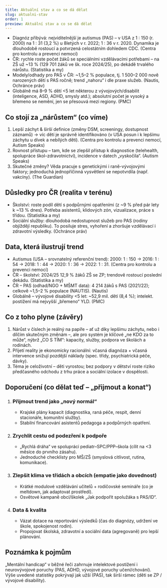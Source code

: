 ```yaml
---
title: Aktuální stav a co se dá dělat
slug: aktualni-stav
order: 1
preview: Aktuální stav a co se dá dělat
---
```


- Diagnóz přibývá: nejviditelnější je autismus (PAS) – v USA z 1 : 150 (r. 2000) na 1 : 31 (3,2 %) u 8letých v r. 2022; 1 : 36 v r. 2020. Dynamika je dlouhodobě rostoucí a potvrzená celostátním dohledem CDC. (Centra pro kontrolu a prevenci nemocí)
- ČR: rychle roste počet žáků se speciálními vzdělávacími potřebami – na ZŠ už ~13 % (129 701 žáků ve šk. roce 2024/25), po dekádě trvalého nárůstu. (Statistika a my)
- Modely/odhady pro PAS v ČR: ~1,5–2 % populace, tj. 1 500–2 000 nově narozených dětí s PAS ročně; trend „nahoru“ i dle praxe služeb. (Nautis, Ochránce práv)
- Globálně má 8–9 % dětí <5 let některou z vývojových/disabilit (inteligence, ASD, ADHD, smysly atd.); absolutní počet je vysoký a břemeno se nemění, jen se přesouvá mezi regiony. (PMC)

## Co stojí za „nárůstem“ (co víme)

1.  Lepší záchyt & širší definice (změny DSM, screeningy, dostupnost záznamů) → víc dětí je správně identifikováno (v USA posun i k lepšímu záchytu u dívek a nebílých dětí). (Centra pro kontrolu a prevenci nemocí, Autism Speaks)
2. Rovnost přístupu – tam, kde se zlepšil přístup k diagnostice (telehealth, spolupráce škol–zdravotnictví), incidence v datech „vyskočila“. (Autism Speaks)
3. Skutečné změny? Věda pracuje s genetickými i raně-vývojovými faktory; jednoduchá jednopříčinná vysvětlení se nepotvrdila (např. vakcíny). (The Guardian)

## Důsledky pro ČR (realita v terénu)

- Školství: roste podíl dětí s podpůrnými opatřeními (z ~9 % před pár lety k ~13 % dnes). Potřeba asistentů, klidových zón, vizualizace, práce s třídou. (Statistika a my)
- Sociální služby: dlouhodobá nedostupnost služeb pro PAS (rodiny objíždějí republiku). To posiluje stres, vyhoření a zhoršuje vzdělávací i zdravotní výsledky. (Ochránce práv)

## Data, která ilustrují trend

- Autismus (USA – srovnatelný referenční trend): 2000: 1 : 150 → 2016: 1 : 54 → 2018: 1 : 44 → 2020: 1 : 36 → 2022: 1 : 31. (Centra pro kontrolu a prevenci nemocí)
- ČR – školství: 2024/25 12,9 % žáků ZŠ se ZP; trendově rostoucí poslední dekádu. (Statistika a my)
- ČR – PAS (odhad/NGO + MŠMT data): 4 214 žáků s PAS (2021/22); celkově ~1,5–2 % populace (NAUTIS). (Nautis)
- Globálně – vývojové disability <5 let: ~52,9 mil. dětí (8,4 %); intelekt. postižení má nejvyšší „břemeno“ YLD. (PMC)

## Co z toho plyne (závěry)

1. Nárůst v číslech je reálný na papíře – ať už díky lepšímu záchytu, nebo i dílčím skutečným změnám –, ale pro systém je klíčové „ne KDO za to může“, nýbrž „CO S TÍM“: kapacity, služby, podpora ve školách a rodinách.
2. Přijetí reality je ekonomicky racionální: včasná diagnóza + včasná intervence snižují pozdější náklady (spec. třídy, psychiatrická péče, dávky).
3. Téma je celoživotní – děti vyrostou; bez podpory v dětství roste riziko předčasného odchodu z trhu práce a sociální izolace v dospělosti.

## Doporučení (co dělat teď – „přijmout a konat“) ##

1. ### Přijmout trend jako „nový normál“ ###
   - Krajské plány kapacit (diagnostika, raná péče, respit, denní stacionáře, komunitní služby).
   - Stabilní financování asistentů pedagoga a podpůrných opatření.

2. ### Zrychlit cestu od podezření k podpoře ###
   - „Rychlá dráha“ ve spolupráci pediatr–SPC/PPP–škola (cílit na <3 měsíce do prvního zásahu).
   - Jednoduché checklisty pro MŠ/ZŠ (smyslová citlivost, rutina, komunikace).

3. ### Zlepšit klima ve třídách a obcích (empatie jako dovednost) ###
    - Krátké modulové vzdělávání učitelů + rodičovské semináře (co je meltdown, jak adaptovat prostředí).
    - Osvětové kampaně obcí/školek „Jak podpořit spolužáka s PAS/ID“.
4. ### Data & kvalita ###
   - Vázat dotace na reportování výsledků (čas do diagnózy, udržení ve škole, spokojenost rodin).
   - Propojovat školská, zdravotní a sociální data (agregovaně) pro lepší plánování.

## Poznámka k pojmům ##

„Mentální handicap“ v běžné řeči zahrnuje intelektové postižení i neurovývojové poruchy (PAS, ADHD, vývojové poruchy učení/chování). Výše uvedené statistiky pokrývají jak užší (PAS), tak širší rámec (děti se ZP / vývojové disability).